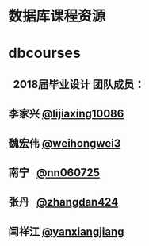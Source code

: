 # 数据库课程资源
# dbcourses

##    2018届毕业设计 团队成员：
##      李家兴 [@lijiaxing10086](https://github.com/lijiaxing10086)
##      魏宏伟 [@weihongwei3](https://github.com/weihongwei3)
##      南宁   [@nn060725](https://github.com/nn060725)
##      张丹   [@zhangdan424](https://github.com/zhangdan424)
##      闫祥江 [@yanxiangjiang](https://github.com/yanxiangjiang)
